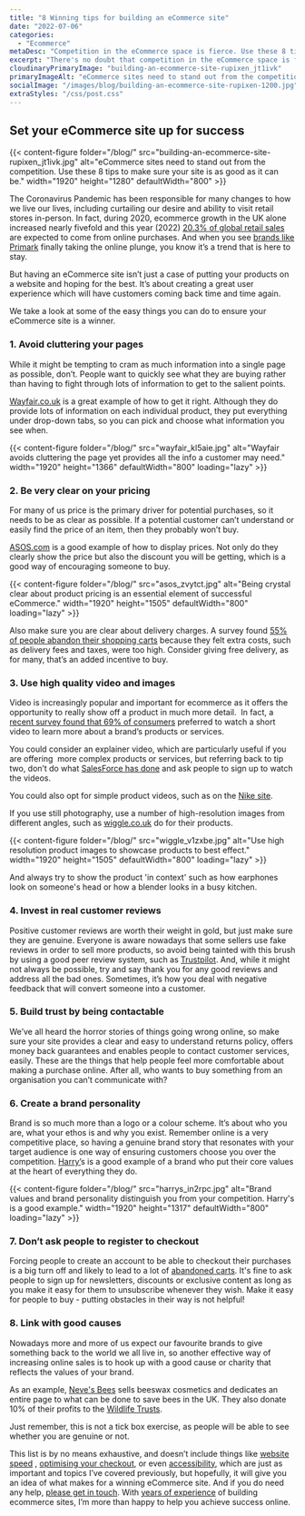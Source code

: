```yaml
---
title: "8 Winning tips for building an eCommerce site"
date: "2022-07-06"
categories:
  - "Ecommerce"
metaDesc: "Competition in the eCommerce space is fierce. Use these 8 tips to make sure your online shop is set up for success."
excerpt: "There's no doubt that competition in the eCommerce space is fierce. There are so many brands seeking attention and so many different products available. If you run an eCommerce site, you need to find ways of standing out from the competition if you want to thrive. One way is by creating a great user experience which will have customers coming back time and time again. In this article we discuss 8 actions you can take to build a successful eCommerce site including examples from brands that are getting it right."
cloudinaryPrimaryImage: "building-an-ecommerce-site-rupixen_jt1ivk"
primaryImageAlt: "eCommerce sites need to stand out from the competition. Use these 8 tips to make sure your site is as good as it can be."
socialImage: "/images/blog/building-an-ecommerce-site-rupixen-1200.jpg"
extraStyles: "/css/post.css"
---
```


## Set your eCommerce site up for success

{{< content-figure folder="/blog/"
src="building-an-ecommerce-site-rupixen_jt1ivk.jpg"
alt="eCommerce sites need to stand out from the competition. Use these 8 tips to make sure your site is as good as it can be." width="1920" height="1280" defaultWidth="800" >}}

The Coronavirus Pandemic has been responsible for many changes to how we live our lives, including curtailing our desire and ability to visit retail stores in-person. In fact, during 2020, ecommerce growth in the UK alone increased nearly fivefold and this year (2022) [20.3% of global retail sales](https://www.emarketer.com/content/global-ecommerce-forecast-2022) are expected to come from online purchases. And when you see [brands like Primark](https://www.bbc.co.uk/news/business-61863413) finally taking the online plunge, you know it’s a trend that is here to stay.

But having an eCommerce site isn’t just a case of putting your products on a website and hoping for the best. It’s about creating a great user experience which will have customers coming back time and time again.

We take a look at some of the easy things you can do to ensure your eCommerce site is a winner.

### 1. Avoid cluttering your pages

While it might be tempting to cram as much information into a single page as possible, don’t. People want to quickly see what they are buying rather than having to fight through lots of information to get to the salient points.

[Wayfair.co.uk](https://www.wayfair.co.uk/kitchenware-tableware/pdp/symple-stuff-multi-hand-blender-super-1000w-4-in-1-u003070425.html) is a great example of how to get it right. Although they do provide lots of information on each individual product, they put everything under drop-down tabs, so you can pick and choose what information you see when.

{{< content-figure folder="/blog/"
src="wayfair_kl5aie.jpg"
alt="Wayfair avoids cluttering the page yet provides all the info a customer may need."
width="1920" height="1366" defaultWidth="800"
loading="lazy" >}}

### 2. Be very clear on your pricing

For many of us price is the primary driver for potential purchases, so it needs to be as clear as possible. If a potential customer can’t understand or easily find the price of an item, then they probably won’t buy.

[ASOS.com](https://www.asos.com/influence/influence-wrap-front-mini-dress-in-mixed-floral-print/prd/202377077?clr=multi&colourWayId=202377093&cid=5235) is a good example of how to display prices. Not only do they clearly show the price but also the discount you will be getting, which is a good way of encouraging someone to buy.

{{< content-figure folder="/blog/"
src="asos_zvytct.jpg"
alt="Being crystal clear about product pricing is an essential element of successful eCommerce."
width="1920" height="1505" defaultWidth="800"
loading="lazy" >}}

Also make sure you are clear about delivery charges. A survey found [55% of people abandon their shopping carts](https://www.drip.com/blog/cart-abandonment-statistics) because they felt extra costs, such as delivery fees and taxes, were too high. Consider giving free delivery, as for many, that’s an added incentive to buy.

### 3. Use high quality video and images

Video is increasingly popular and important for ecommerce as it offers the opportunity to really show off a product in much more detail.  In fact, a [recent survey found that 69% of consumers](https://www.wyzowl.com/video-marketing-statistics/) preferred to watch a short video to learn more about a brand’s products or services.

You could consider an explainer video, which are particularly useful if you are offering  more complex products or services, but referring back to tip two, don’t do what [SalesForce has done](https://www.salesforce.com/uk/form/demo/demo-overview/?nc=70130000000NN9Z&d=sem-jumb-demo-overview) and ask people to sign up to watch the videos.

You could also opt for simple product videos, such as on the [Nike site](https://www.nike.com/gb/t/zoomx-invincible-run-flyknit-2-road-running-shoes-VWFZPV/DH5425-001).

If you use still photography, use a number of high-resolution images from different angles, such as [wiggle.co.uk](https://www.wiggle.co.uk/vitus-vitesse-evo-crs-di2-road-bike-2022) do for their products.

{{< content-figure folder="/blog/"
src="wiggle_v1zxbe.jpg"
alt="Use high resolution product images to showcase products to best effect."
width="1920" height="1505" defaultWidth="800"
loading="lazy" >}}

And always try to show the product 'in context' such as how earphones look on someone's head or how a blender looks in a busy kitchen.

### 4. Invest in real customer reviews

Positive customer reviews are worth their weight in gold, but just make sure they are genuine. Everyone is aware nowadays that some sellers use fake reviews in order to sell more products, so avoid being tainted with this brush by using a good peer review system, such as [Trustpilot](https://www.trustpilot.com/). And, while it might not always be possible, try and say thank you for any good reviews and address all the bad ones. Sometimes, it’s how you deal with negative feedback that will convert someone into a customer.

### 5. Build trust by being contactable

We’ve all heard the horror stories of things going wrong online, so make sure your site provides a clear and easy to understand returns policy, offers money back guarantees and enables people to contact customer services, easily. These are the things that help people feel more comfortable about making a purchase online. After all, who wants to buy something from an organisation you can’t communicate with?

### 6. Create a brand personality

Brand is so much more than a logo or a colour scheme. It’s about who you are, what your ethos is and why you exist. Remember online is a very competitive place, so having a genuine brand story that resonates with your target audience is one way of ensuring customers choose you over the competition. [Harry’](https://www.harrys.com/en/gb/our-story)s is a good example of a brand who put their core values at the heart of everything they do.

{{< content-figure folder="/blog/"
src="harrys_in2rpc.jpg"
alt="Brand values and brand personality distinguish you from your competition. Harry's is a good example."
width="1920" height="1317" defaultWidth="800"
loading="lazy" >}}

### 7. Don’t ask people to register to checkout

Forcing people to create an account to be able to checkout their purchases is a big turn off and likely to lead to a lot of [abandoned carts](/blog/optimise-checkout-to-sell-more-online/). It's fine to ask people to sign up for newsletters, discounts or exclusive content as long as you make it easy for them to unsubscribe whenever they wish. Make it easy for people to buy - putting obstacles in their way is not helpful!

### 8. Link with good causes

Nowadays more and more of us expect our favourite brands to give something back to the world we all live in, so another effective way of increasing online sales is to hook up with a good cause or charity that reflects the values of your brand.

As an example, [Neve's Bees](https://nevesbees.co.uk/saving-the-bees-flower-by-flower/) sells beeswax cosmetics and dedicates an entire page to what can be done to save bees in the UK. They also donate 10% of their profits to the [Wildlife Trusts](https://www.wildlifetrusts.org/).

Just remember, this is not a tick box exercise, as people will be able to see whether you are genuine or not.

This list is by no means exhaustive, and doesn’t include things like [website speed](https://www.attractmore.uk/blog/website-speed/) , [optimising your checkout](https://www.attractmore.uk/blog/optimise-checkout-to-sell-more-online/), or even [accessibility](https://www.attractmore.uk/blog/beginners-guide-to-accessibility/), which are just as important and topics I’ve covered previously, but hopefully, it will give you an idea of what makes for a winning eCommerce site. And if you do need any help, [please get in touch](https://www.attractmore.uk/contact/). With [years of experience](https://www.attractmore.uk/work/curiosity-box/) of building ecommerce sites, I’m more than happy to help you achieve success online.
